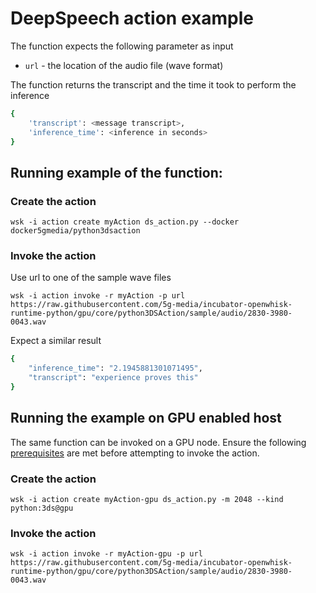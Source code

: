 # DeepSpeech action example

The function expects the following parameter as input

* `url` - the location of the audio file (wave format) 

The function returns the transcript and the time it took to perform the inference

```bash
{
    'transcript': <message transcript>,
    'inference_time': <inference in seconds>
}
```

## Running example of the function:

### Create the action

```
wsk -i action create myAction ds_action.py --docker docker5gmedia/python3dsaction
```

### Invoke the action

Use url to one of the sample wave files

```
wsk -i action invoke -r myAction -p url https://raw.githubusercontent.com/5g-media/incubator-openwhisk-runtime-python/gpu/core/python3DSAction/sample/audio/2830-3980-0043.wav
```

Expect a similar result
```bash
{
    "inference_time": "2.1945881301071495",
    "transcript": "experience proves this"
}
```

## Running the example on GPU enabled host

The same function can be invoked on a GPU node. Ensure the following [prerequisites](https://github.com/5g-media/incubator-openwhisk-deploy-kube/blob/gpu/docs/k8s-gpu-prerequisites.md) are met before attempting to invoke the action.

### Create the action

```
wsk -i action create myAction-gpu ds_action.py -m 2048 --kind python:3ds@gpu
```

### Invoke the action

```
wsk -i action invoke -r myAction-gpu -p url https://raw.githubusercontent.com/5g-media/incubator-openwhisk-runtime-python/gpu/core/python3DSAction/sample/audio/2830-3980-0043.wav
```
